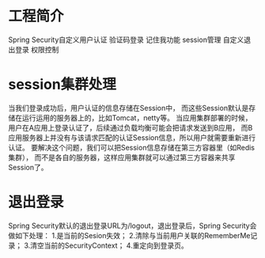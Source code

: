 # 工程简介
Spring Security自定义用户认证  验证码登录  记住我功能 session管理 自定义退出登录 权限控制


# session集群处理
当我们登录成功后，用户认证的信息存储在Session中，
而这些Session默认是存储在运行运用的服务器上的，比如Tomcat，netty等。
当应用集群部署的时候，用户在A应用上登录认证了，后续通过负载均衡可能会把请求发送到B应用，
而B应用服务器上并没有与该请求匹配的认证Session信息，所以用户就需要重新进行认证。
要解决这个问题，我们可以把Session信息存储在第三方容器里（如Redis集群），
而不是各自的服务器，这样应用集群就可以通过第三方容器来共享Session了。

# 退出登录
Spring Security默认的退出登录URL为/logout，退出登录后，Spring Security会做如下处理：
1.是当前的Sesion失效；
2.清除与当前用户关联的RememberMe记录；
3.清空当前的SecurityContext；
4.重定向到登录页。